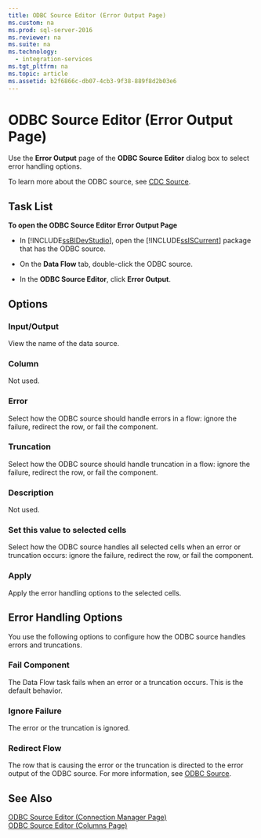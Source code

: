 ```yaml
---
title: ODBC Source Editor (Error Output Page)
ms.custom: na
ms.prod: sql-server-2016
ms.reviewer: na
ms.suite: na
ms.technology: 
  - integration-services
ms.tgt_pltfrm: na
ms.topic: article
ms.assetid: b2f6866c-db07-4cb3-9f38-889f8d2b03e6
---
```

# ODBC Source Editor (Error Output Page)
  Use the **Error Output** page of the **ODBC Source Editor** dialog box to select error handling options.  
  
 To learn more about the ODBC source, see [CDC Source](../../Topics/TopicNameNotContainA/CDC-Source.md).  
  
## Task List  
 **To open the ODBC Source Editor Error Output Page**  
  
-   In [!INCLUDE[ssBIDevStudio](../../Topics/TopicNameContainA/includes/ssBIDevStudio_md.md)], open the [!INCLUDE[ssISCurrent](../../Topics/TopicNameContainA/includes/ssISCurrent_md.md)] package that has the ODBC source.  
  
-   On the **Data Flow** tab, double-click the ODBC source.  
  
-   In the **ODBC Source Editor**, click **Error Output**.  
  
## Options  
  
### Input/Output  
 View the name of the data source.  
  
### Column  
 Not used.  
  
### Error  
 Select how the ODBC source should handle errors in a flow: ignore the failure, redirect the row, or fail the component.  
  
### Truncation  
 Select how the ODBC source should handle truncation in a flow: ignore the failure, redirect the row, or fail the component.  
  
### Description  
 Not used.  
  
### Set this value to selected cells  
 Select how the ODBC source handles all selected cells when an error or truncation occurs: ignore the failure, redirect the row, or fail the component.  
  
### Apply  
 Apply the error handling options to the selected cells.  
  
## Error Handling Options  
 You use the following options to configure how the ODBC source handles errors and truncations.  
  
### Fail Component  
 The Data Flow task fails when an error or a truncation occurs. This is the default behavior.  
  
### Ignore Failure  
 The error or the truncation is ignored.  
  
### Redirect Flow  
 The row that is causing the error or the truncation is directed to the error output of the ODBC source. For more information, see [ODBC Source](../../Topics/TopicNameNotContainA/ODBC-Source.md).  
  
## See Also  
 [ODBC Source Editor &#40;Connection Manager Page&#41;](../../Topics/TopicNameNotContainA/ODBC-Source-Editor--Connection-Manager-Page-.md)   
 [ODBC Source Editor &#40;Columns Page&#41;](../../Topics/TopicNameNotContainA/ODBC-Source-Editor--Columns-Page-.md)  
  
  